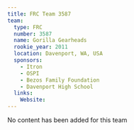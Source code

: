 ```yaml
---
title: FRC Team 3587
team:
  type: FRC
  number: 3587
  name: Gorilla Gearheads
  rookie_year: 2011
  location: Davenport, WA, USA
  sponsors:
    - Itron
    - OSPI
    - Bezos Family Foundation
    - Davenport High School
  links:
    Website: 
---
```

No content has been added for this team